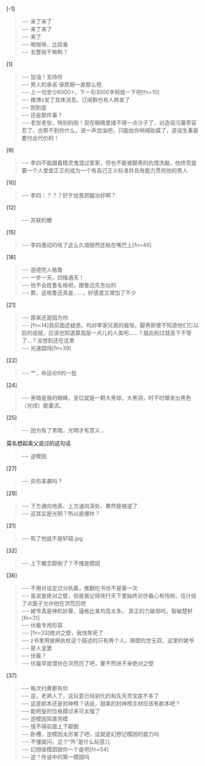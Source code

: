 
[-1] 
>--- 来了来了<br>
>--- 来了来了<br>
>--- 来了<br>
>--- 喝咖啡，比较香<br>
>--- 去警局干嘛鸭？<br>

[1] 
>--- 加油！支持你<br>
>--- 男人的承诺 保质期一直那么短<br>
>--- 上一句至少6000+，下一句3000字将就一下吧[fn=10]<br>
>--- 微博z发了具体消息，订阅群也有人转发了<br>
>--- 刚到底<br>
>--- 还是那件事？<br>
>--- 老张老张，特别的刚！现在眼睛里揉不得一点沙子了，对造谣污蔑零容忍了，也帮不到你什么，说一声加油吧，只能给你呐喊助威了，造谣生事是要付出代价的！<br>

[9] 
>--- 李四不能跟着精灵鬼混过家家，但也不能被脚男的仇恨洗脑，他终究是要一个人堂堂正正的成为一个有自己正义标准并且有能力贯彻他的男人<br>

[10] 
>--- 李四：？？？好歹给我把腿治好啊？<br>

[12] 
>--- 苏联的梗<br>

[15] 
>--- 李四激动的吼了这么久烟居然还粘在嘴巴上[fn=46]<br>

[18] 
>--- 道德完人格鲁<br>
>--- 一步一天，四维通天！<br>
>--- 他不会姓鲁名格吧，跟鲁迅先生似的<br>
>--- 靠，这格鲁还真是……，好感度又增加了不少<br>

[21] 
>--- 原来还是因为均<br>
>--- [fn=14]我前面还疑惑，均对李家兄弟的栽培，脚男即使不知道他们仨以后的成就，应该也知道算高层一点儿的人类吧……？就此别过就丢下不管了…？没想到还在这里<br>
>--- 光速圆场[fn=39]<br>

[22] 
>--- 艹，命运论6的一批<br>

[24] 
>--- 黑暗是我的眼睛，圣位就是一颗大黑球，大黑洞，时不时爆发出黑色（光线）能量流。<br>

[25] 
>--- 因为有了黑暗，光明才有意义…

莫名想起奥父说过的这句话<br>
>--- 逆模因<br>

[27] 
>--- 异形来袭吗？<br>

[29] 
>--- 下方通向地表、上方通向深处、果然是被逆了<br>
>--- 这其实是光明？所以是爆炸？<br>

[31] 
>--- 死了他就不是轩辕.jpg<br>

[32] 
>--- 上下概念颠倒了？不愧是模因<br>

[36] 
>--- 不用对设定过分执着，推翻吃书也不是第一次<br>
>--- 虽说是绝对之壁，但是我记得侠行天下里始终对伏羲心有怜悯，估计给了点面子允许他在洪荒历吧<br>
>--- 姥爷真是神机妙算，逼格比某均高太多。
真正的力破郑吒，智破楚轩[fn=31]<br>
>--- 伏羲专用形容<br>
>--- [fn=33]绝对之壁，我快笑死了<br>
>--- z书里用披麻执杖这个描述的只有两个人，隔壁的世无双，这里的姥爷<br>
>--- 是人皇罢<br>
>--- 伏羲？<br>
>--- 伏羲早就潜伏在洪荒历了吧，要不然进不来绝对之壁<br>

[37] 
>--- 每次扫黄都有你<br>
>--- 逆，老熟人了，这玩意已经驯化的和先天灵宝差不多了<br>
>--- 这是剧本还是封神榜？话说，甜美的封神榜主材应该有剧本吧？<br>
>--- 能把皇的位格摸过来可太强了<br>
>--- 逆模因简直劳模<br>
>--- 怪不得前面上下颠倒<br>
>--- 卧槽，逆模因太厉害了吧，这就是幻想记模因的威力吗<br>
>--- 不懂就问，这个“外”是什么玩意儿<br>
>--- 幻想级模因就你一个是吧[fn=54]<br>
>--- 逆？传说中的第一模因吗<br>
